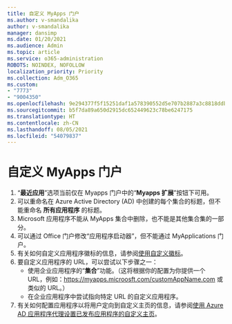 ```yaml
---
title: 自定义 MyApps 门户
ms.author: v-smandalika
author: v-smandalika
manager: dansimp
ms.date: 01/20/2021
ms.audience: Admin
ms.topic: article
ms.service: o365-administration
ROBOTS: NOINDEX, NOFOLLOW
localization_priority: Priority
ms.collection: Adm_O365
ms.custom:
- "7773"
- "9004350"
ms.openlocfilehash: 9e294377f5f15251daf1a578390552d5e707b2887a3c8818ddb290821aafc028
ms.sourcegitcommit: b5f7da89a650d2915dc652449623c78be6247175
ms.translationtype: HT
ms.contentlocale: zh-CN
ms.lasthandoff: 08/05/2021
ms.locfileid: "54079837"
---
```

# <a name="customize-myapps-portal"></a>自定义 MyApps 门户

1. “**最近应用**”选项当前仅在 Myapps 门户中的“**Myapps 扩展**”按钮下可用。
2. 可以重命名在 Azure Active Directory (AD) 中创建的每个集合的标题，但不能重命名 **所有应用程序** 的标题。
3. Microsoft 应用程序不能从 MyApps 集合中删除，也不能是其他集合集的一部分。
4. 可以通过 Office 门户修改“应用程序启动器”，但不能通过 MyApplications 门户。
5. 有关如何自定义应用程序徽标的信息，请参阅[使用自定义徽标](https://docs.microsoft.com/azure/active-directory/manage-apps/add-application-portal-configure#use-a-custom-logo)。
6. 要自定义应用程序的 URL，可以尝试以下步骤之一：
    - 使用企业应用程序的“**集合**”功能。（这将根据你的配置为你提供一个 URL，例如：https://myapps.microosft.com/customAppName.com 或类似的 URL。）
    - 在企业应用程序中尝试指向特定 URL 的自定义应用程序。
7. 有关如何配置应用程序以将用户定向到自定义主页的信息，请参阅[使用 Azure AD 应用程序代理设置已发布应用程序的自定义主页](https://docs.microsoft.com/azure/active-directory/manage-apps/application-proxy-configure-custom-home-page)。
